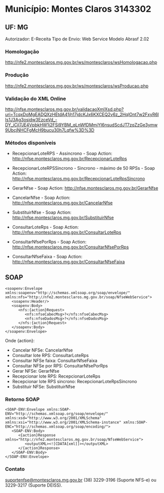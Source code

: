 # Município: Montes Claros 3143302
## UF: MG

Autorizador: E-Receita
Tipo de Envio: Web Service
Modelo Abrasf 2.02

### Homologação
http://nfe2.montesclaros.mg.gov.br/ws/montesclaros/wsHomologacao.php

### Produção 
http://nfe2.montesclaros.mg.gov.br/ws/montesclaros/wsProducao.php

### Validação do XML Online
http://nfse.montesclaros.mg.gov.br/validacaoXmlXsd.php?uri=TcqxDoMgEADQXzHEtdA41jh17jdcKJx6KXCEQ2v6z_2HqlOnt7w2FxyR6lIs1J3Ag3osidw3EzceVd_-DY_iCjl7JE4VpbkHW1j2FSi9YBM_qLnWfDMmjYI6nsudScdJT7zqZzGe3ymw9UbcjNHCFgMcH9bucu30h7Lqfw%3D%3D

### Métodos disponíveis
* RecepcionarLoteRPS - Assincrono -
Soap Action: http://nfse.montesclaros.mg.gov.br/RecepcionarLoteRps

* RecepcionarLoteRPSSincrono -  Sincrono - máximo de 50 RPSs -
Soap Action: http://nfse.montesclaros.mg.gov.br/RecepcionarLoteRpsSincrono

* GerarNfse -
Soap Action: http://nfse.montesclaros.mg.gov.br/GerarNfse

* CancelarNfse -
Soap Action: http://nfse.montesclaros.mg.gov.br/CancelarNfse

* SubstituirNfse -
Soap Action: http://nfse.montesclaros.mg.gov.br/SubstituirNfse

* ConsultarLoteRps -
Soap Action: http://nfse.montesclaros.mg.gov.br/ConsultarLoteRps

* ConsultarNfsePorRps -
Soap Action: http://nfse.montesclaros.mg.gov.br/ConsultarNfsePorRps

* ConsultarNfseFaixa -
Soap Action: http://nfse.montesclaros.mg.gov.br/ConsultarNfseFaixa

## SOAP

```
<soapenv:Envelope xmlns:soapenv="http://schemas.xmlsoap.org/soap/envelope/" xmlns:nfs="http://nfe2.montesclaros.mg.gov.br/soap/NfseWebService">
   <soapenv:Header/>
   <soapenv:Body>
      <nfs:{action}Request>
         <nfs:nfseCabecMsg>?</nfs:nfseCabecMsg>
         <nfs:nfseDadosMsg>?</nfs:nfseDadosMsg>
      </nfs:{action}Request>
   </soapenv:Body>
</soapenv:Envelope>
```
Onde {action}: 
* Cancelar NFSe: CancelarNfse
* Consultar lote RPS: ConsultarLoteRps
* Consultar NFSe faixa: ConsultarNfseFaixa
* Consultar NFSe por RPS: ConsultarNfsePorRps
* Gerar NFSe: GerarNfse
* Recepcionar lote RPS: RecepcionarLoteRps
* Recepcionar lote RPS sincrono: RecepcionarLoteRpsSincrono
* Substituir NFSe: SubstituirNfse

### Retorno SOAP

```
<SOAP-ENV:Envelope xmlns:SOAP-ENV="http://schemas.xmlsoap.org/soap/envelope/" xmlns:xsd="http://www.w3.org/2001/XMLSchema" xmlns:xsi="http://www.w3.org/2001/XMLSchema-instance" xmlns:SOAP-ENC="http://schemas.xmlsoap.org/soap/encoding/">
   <SOAP-ENV:Body>
      <{action}Response xmlns="http://nfe2.montesclaros.mg.gov.br/soap/NfseWebService">
         <outputXML><![CDATA[xml]]></outputXML>
      </{action}Response>
   </SOAP-ENV:Body>
</SOAP-ENV:Envelope>
```

### Contato
suportenfse@montesclaros.mg.gov.br
 (38) 3229-3196 (Suporte NFS-e) ou 3229-3217 (Suporte DEISS).